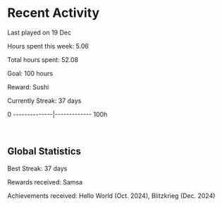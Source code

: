 # Recent Activity
Last played on 19 Dec  

Hours spent this week: 5.06  

Total hours spent: 52.08  

Goal: 100 hours  

Reward: Sushi  

Currently Streak: 37 days 

0 --------------|------------- 100h  
<br><br>

## Global Statistics
Best Streak: 37 days

Rewards received: Samsa

Achievements received: Hello World (Oct. 2024), Blitzkrieg (Dec. 2024)
